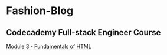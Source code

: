 # Fashion-Blog
## Codecademy Full-stack Engineer Course 

[Module 3 - Fundamentals of HTML](https://www.codecademy.com/paths/full-stack-engineer-career-path/tracks/fscp-22-fundamentals-of-html/modules/wdcp-22-learn-html-structure/projects/html-fashion-blog)
